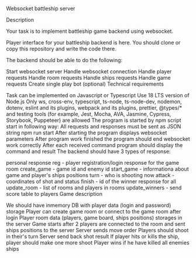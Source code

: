 Websocket battleship server

Description

Your task is to implement battleship game backend using websocket.

Player interface for your battleship backend is here. You should clone or copy this repository and write the code there.

The backend should be able to do the following:

Start websocket server
Handle websocket connection
Handle player requests
Handle room requests
Handle ships requests
Handle game requests
Create single play bot (optional)
Technical requirements

Task can be implemented on Javascript or Typescript
Use 18 LTS version of Node.js
Only ws, cross-env, typescript, ts-node, ts-node-dev, nodemon, dotenv, eslint and its plugins, webpack and its plugins, prettier, @types/* and testing tools (for example, Jest, Mocha, AVA, Jasmine, Cypress, Storybook, Puppeteer) are allowed
The program is started by npm script start in following way:
All requests and responses must be sent as JSON string
npm run start
After starting the program displays websocket parameters
After program work finished the program should end websocket work correctly
After each received command program should display the command and result
The backend should have 3 types of response:

personal response
reg - player registration/login
response for the game room
create_game - game id and enemy id
start_game - informationa about game and player's ships positions
turn - who is shooting now
attack - coordinates of shot and status
finish - id of the winner
response for all
update_room - list of rooms and players in rooms
update_winners - send score table to players
Game description

We should have inmemory DB with player data (login and password) storage
Player can create game room or connect to the game room after login
Player room data (players, game board, ships positions) storages in the server
Game starts after 2 players are connected to the room and sent ships positions to the server
Server sends move order
Players should shoot in their's turn
Server send back shot result
If player hits or kills the ship, player should make one more shoot
Player wins if he have killed all enemies ships
